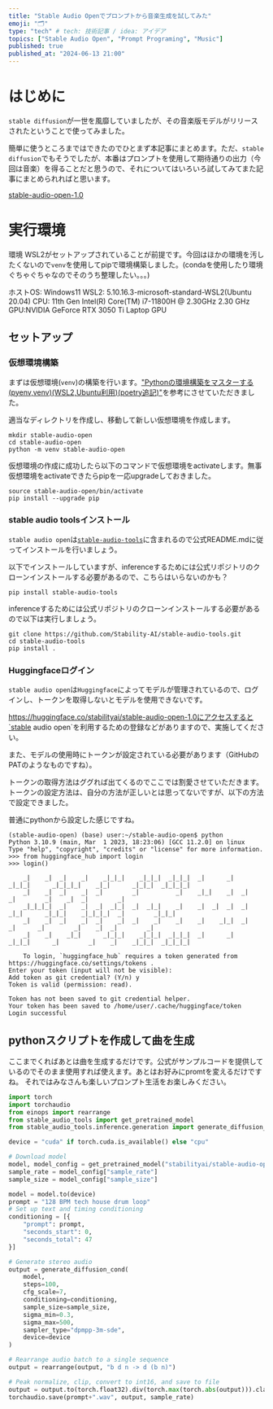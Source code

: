 ```yaml
---
title: "Stable Audio Openでプロンプトから音楽生成を試してみた"
emoji: "🗂"
type: "tech" # tech: 技術記事 / idea: アイデア
topics: ["Stable Audio Open", "Prompt Programing", "Music"]
published: true
published_at: "2024-06-13 21:00"
---
```

# はじめに
`stable diffusion`が一世を風靡していましたが、その音楽版モデルがリリースされたということで使ってみました。

簡単に使うところまではできたのでひとまず本記事にまとめます。ただ、`stable diffusion`でもそうでしたが、本番はプロンプトを使用して期待通りの出力（今回は音楽）を得ることだと思うので、それについてはいろいろ試してみてまた記事にまとめられればと思います。

[stable-audio-open-1.0](https://huggingface.co/stabilityai/stable-audio-open-1.0)

# 実行環境
環境
WSL2がセットアップされていることが前提です。今回はほかの環境を汚したくないので`venv`を使用してpipで環境構築しました。(condaを使用したり環境ぐちゃぐちゃなのでそのうち整理したい。。。)

ホストOS: Windows11
WSL2: 5.10.16.3-microsoft-standard-WSL2(Ubuntu 20.04)
CPU: 11th Gen Intel(R) Core(TM) i7-11800H @ 2.30GHz 2.30 GHz
GPU:NVIDIA GeForce RTX 3050 Ti Laptop GPU

## セットアップ
### 仮想環境構築
まずは仮想環境(`venv`)の構築を行います。["Pythonの環境構築をマスターする(pyenv,venv)(WSL2,Ubuntu利用)(poetry追記)"](https://zenn.dev/tigrebiz/articles/2822fb4de256d8)を参考にさせていただきました。

適当なディレクトリを作成し、移動して新しい仮想環境を作成します。
```
mkdir stable-audio-open
cd stable-audio-open
python -m venv stable-audio-open
```

仮想環境の作成に成功したら以下のコマンドで仮想環境をactivateします。無事仮想環境をactivateできたらpipを一応upgradeしておきました。
```
source stable-audio-open/bin/activate
pip install --upgrade pip
```

### stable audio toolsインストール
`stable audio open`は[`stable-audio-tools`](https://github.com/Stability-AI/stable-audio-tools)に含まれるので公式README.mdに従ってインストールを行いましょう。

以下でインストールしていますが、inferenceするためには公式リポジトリのクローンインストールする必要があるので、こちらはいらないのかも？
```
pip install stable-audio-tools
```
inferenceするためには公式リポジトリのクローンインストールする必要があるので以下は実行しましょう。
```
git clone https://github.com/Stability-AI/stable-audio-tools.git
cd stable-audio-tools
pip install .
```

### Huggingfaceログイン
`stable audio open`は`Huggingface`によってモデルが管理されているので、ログインし、トークンを取得しないとモデルを使用できないです。

https://huggingface.co/stabilityai/stable-audio-open-1.0にアクセスすると`stable audio open`を利用するための登録などがありますので、実施してください。

また、モデルの使用時にトークンが設定されている必要があります（GitHubのPATのようなものですね）。

トークンの取得方法はググれば出てくるのでここでは割愛させていただきます。トークンの設定方法は、自分の方法が正しいとは思ってないですが、以下の方法で設定できました。

普通にpythonから設定した感じですね。

```
(stable-audio-open) (base) user:~/stable-audio-open$ python
Python 3.10.9 (main, Mar  1 2023, 18:23:06) [GCC 11.2.0] on linux
Type "help", "copyright", "credits" or "license" for more information.
>>> from huggingface_hub import login
>>> login()

    _|    _|  _|    _|    _|_|_|    _|_|_|  _|_|_|  _|      _|    _|_|_|      _|_|_|_|    _|_|      _|_|_|  _|_|_|_|
    _|    _|  _|    _|  _|        _|          _|    _|_|    _|  _|            _|        _|    _|  _|        _|
    _|_|_|_|  _|    _|  _|  _|_|  _|  _|_|    _|    _|  _|  _|  _|  _|_|      _|_|_|    _|_|_|_|  _|        _|_|_|
    _|    _|  _|    _|  _|    _|  _|    _|    _|    _|    _|_|  _|    _|      _|        _|    _|  _|        _|
    _|    _|    _|_|      _|_|_|    _|_|_|  _|_|_|  _|      _|    _|_|_|      _|        _|    _|    _|_|_|  _|_|_|_|

    To login, `huggingface_hub` requires a token generated from https://huggingface.co/settings/tokens .
Enter your token (input will not be visible):
Add token as git credential? (Y/n) y
Token is valid (permission: read).

Token has not been saved to git credential helper.
Your token has been saved to /home/user/.cache/huggingface/token
Login successful
```

## pythonスクリプトを作成して曲を生成
ここまでくればあとは曲を生成するだけです。公式がサンプルコードを提供しているのでそのまま使用すれば使えます。あとはお好みにpromtを変えるだけですね。
それではみなさんも楽しいプロンプト生活をお楽しみください。

```python
import torch
import torchaudio
from einops import rearrange
from stable_audio_tools import get_pretrained_model
from stable_audio_tools.inference.generation import generate_diffusion_cond

device = "cuda" if torch.cuda.is_available() else "cpu"

# Download model
model, model_config = get_pretrained_model("stabilityai/stable-audio-open-1.0")
sample_rate = model_config["sample_rate"]
sample_size = model_config["sample_size"]

model = model.to(device)
prompt = "128 BPM tech house drum loop"
# Set up text and timing conditioning
conditioning = [{
    "prompt": prompt,
    "seconds_start": 0, 
    "seconds_total": 47
}]

# Generate stereo audio
output = generate_diffusion_cond(
    model,
    steps=100,
    cfg_scale=7,
    conditioning=conditioning,
    sample_size=sample_size,
    sigma_min=0.3,
    sigma_max=500,
    sampler_type="dpmpp-3m-sde",
    device=device
)

# Rearrange audio batch to a single sequence
output = rearrange(output, "b d n -> d (b n)")

# Peak normalize, clip, convert to int16, and save to file
output = output.to(torch.float32).div(torch.max(torch.abs(output))).clamp(-1, 1).mul(32767).to(torch.int16).cpu()
torchaudio.save(prompt+".wav", output, sample_rate)
```